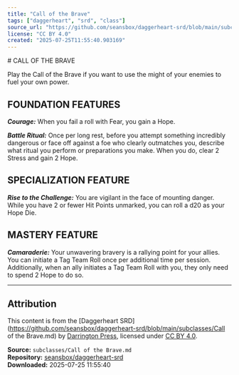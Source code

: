 ```yaml
---
title: "Call of the Brave"
tags: ["daggerheart", "srd", "class"]
source_url: "https://github.com/seansbox/daggerheart-srd/blob/main/subclasses/Call of the Brave.md"
license: "CC BY 4.0"
created: "2025-07-25T11:55:40.903169"
---
```


﻿# CALL OF THE BRAVE

Play the Call of the Brave if you want to use the might of your enemies to fuel your own power.

## FOUNDATION FEATURES

***Courage:*** When you fail a roll with Fear, you gain a Hope.

***Battle Ritual:*** Once per long rest, before you attempt something incredibly dangerous or face off against a foe who clearly outmatches you, describe what ritual you perform or preparations you make. When you do, clear 2 Stress and gain 2 Hope.

## SPECIALIZATION FEATURE

***Rise to the Challenge:*** You are vigilant in the face of mounting danger. While you have 2 or fewer Hit Points unmarked, you can roll a d20 as your Hope Die.

## MASTERY FEATURE

***Camaraderie:*** Your unwavering bravery is a rallying point for your allies. You can initiate a Tag Team Roll once per additional time per session. Additionally, when an ally initiates a Tag Team Roll with you, they only need to spend 2 Hope to do so.

---

## Attribution

This content is from the [Daggerheart SRD](https://github.com/seansbox/daggerheart-srd/blob/main/subclasses/Call of the Brave.md) by [Darrington Press](https://darringtonpress.com/), licensed under [CC BY 4.0](https://creativecommons.org/licenses/by/4.0/).

**Source:** `subclasses/Call of the Brave.md`  
**Repository:** [seansbox/daggerheart-srd](https://github.com/seansbox/daggerheart-srd)  
**Downloaded:** 2025-07-25 11:55:40

